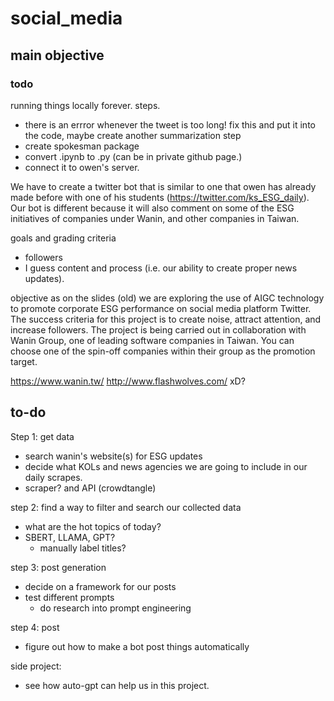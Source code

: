 # social_media

## main objective

### todo
running things locally forever. steps.
- there is an errror whenever the tweet is too long! fix this and put it into the code, maybe create another summarization step
- create spokesman package
- convert .ipynb to .py (can be in private github page.)
- connect it to owen's server. 

We have to create a twitter bot that is similar to one that owen has already made before with one of his students (https://twitter.com/ks_ESG_daily).
Our bot is different because it will also comment on some of the ESG initiatives of companies under Wanin, and other companies in Taiwan.

goals and grading criteria
- followers
- I guess content and process (i.e. our ability to create proper news updates). 


objective as on the slides (old)
we are exploring the use of AIGC technology to promote corporate ESG performance on social media platform Twitter. The success criteria for this 
project is to create noise, attract attention, and increase followers. The project is being carried out in collaboration with Wanin Group, one of 
leading software companies in Taiwan. You can choose one of the spin-off companies within their group as the promotion target. 



https://www.wanin.tw/
http://www.flashwolves.com/  xD?

## to-do
Step 1: get data
   - search wanin's website(s) for ESG updates
   - decide what KOLs and news agencies we are going to include in our daily scrapes. 
   - scraper? and API (crowdtangle)

step 2: find a way to filter and search our collected data
  - what are the hot topics of today?
  - SBERT, LLAMA, GPT? 
    - manually label titles?

step 3: post generation
  - decide on a framework for our posts
  - test different prompts
    - do research into prompt engineering
 
step 4: post
  - figure out how to make a bot post things automatically 
  
side project: 
  - see how auto-gpt can help us in this project. 



